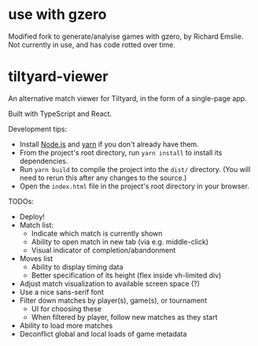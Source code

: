 # use with gzero
Modified fork to generate/analyise games with gzero, by Richard Emslie.  Not currently in use, and has code
rotted over time.


# tiltyard-viewer
An alternative match viewer for Tiltyard, in the form of a single-page app.


Built with TypeScript and React.

Development tips:
* Install [Node.js](https://nodejs.org/en/download/) and [yarn](https://yarnpkg.com/lang/en/docs/install/) if you don't already have them.
* From the project's root directory, run `yarn install` to install its dependencies.
* Run `yarn build` to compile the project into the `dist/` directory. (You will need to rerun this after any changes to the source.)
* Open the `index.html` file in the project's root directory in your browser.

TODOs:
- Deploy!
- Match list:
  - Indicate which match is currently shown
  - Ability to open match in new tab (via e.g. middle-click)
  - Visual indicator of completion/abandonment
- Moves list
  - Ability to display timing data
  - Better specification of its height (flex inside vh-limited div)
- Adjust match visualization to available screen space (?)
- Use a nice sans-serif font
- Filter down matches by player(s), game(s), or tournament
  - UI for choosing these
  - When filtered by player, follow new matches as they start
- Ability to load more matches
- Deconflict global and local loads of game metadata
